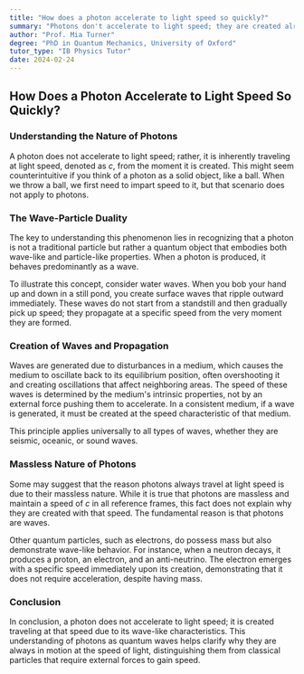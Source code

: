 ```yaml
---
title: "How does a photon accelerate to light speed so quickly?"
summary: "Photons don't accelerate to light speed; they are created already traveling at the speed of light. This is because photons are wave-like, similar to water waves, and waves start at a specific speed when created.  While a photon is massless, its wave nature is the primary reason it doesn't need to accelerate."
author: "Prof. Mia Turner"
degree: "PhD in Quantum Mechanics, University of Oxford"
tutor_type: "IB Physics Tutor"
date: 2024-02-24
---
```


## How Does a Photon Accelerate to Light Speed So Quickly?

### Understanding the Nature of Photons

A photon does not accelerate to light speed; rather, it is inherently traveling at light speed, denoted as $c$, from the moment it is created. This might seem counterintuitive if you think of a photon as a solid object, like a ball. When we throw a ball, we first need to impart speed to it, but that scenario does not apply to photons.

### The Wave-Particle Duality

The key to understanding this phenomenon lies in recognizing that a photon is not a traditional particle but rather a quantum object that embodies both wave-like and particle-like properties. When a photon is produced, it behaves predominantly as a wave. 

To illustrate this concept, consider water waves. When you bob your hand up and down in a still pond, you create surface waves that ripple outward immediately. These waves do not start from a standstill and then gradually pick up speed; they propagate at a specific speed from the very moment they are formed. 

### Creation of Waves and Propagation

Waves are generated due to disturbances in a medium, which causes the medium to oscillate back to its equilibrium position, often overshooting it and creating oscillations that affect neighboring areas. The speed of these waves is determined by the medium's intrinsic properties, not by an external force pushing them to accelerate. In a consistent medium, if a wave is generated, it must be created at the speed characteristic of that medium.

This principle applies universally to all types of waves, whether they are seismic, oceanic, or sound waves. 

### Massless Nature of Photons

Some may suggest that the reason photons always travel at light speed is due to their massless nature. While it is true that photons are massless and maintain a speed of $c$ in all reference frames, this fact does not explain why they are created with that speed. The fundamental reason is that photons are waves.

Other quantum particles, such as electrons, do possess mass but also demonstrate wave-like behavior. For instance, when a neutron decays, it produces a proton, an electron, and an anti-neutrino. The electron emerges with a specific speed immediately upon its creation, demonstrating that it does not require acceleration, despite having mass. 

### Conclusion

In conclusion, a photon does not accelerate to light speed; it is created traveling at that speed due to its wave-like characteristics. This understanding of photons as quantum waves helps clarify why they are always in motion at the speed of light, distinguishing them from classical particles that require external forces to gain speed.
    